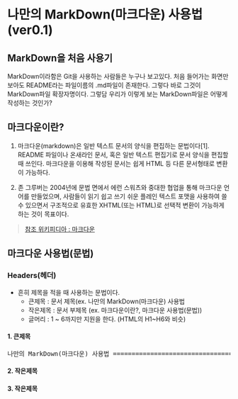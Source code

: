 나만의 MarkDown(마크다운) 사용법(ver0.1)
========================================

MarkDown을 처음 사용기
----------------------

MarkDown이라함은 Git을 사용하는 사람들은 누구나 보고있다. 처음 들어가는 화면만 보아도 README라는 파일이름의 .md파일이 존재한다. 그렇다 바로 그것이 MarkDown파일 확장자명이다. 그렇담 우리가 이렇게 보는 MarkDown파일은 어떻게 작성하는 것인가?

마크다운이란?
-------------

1.	마크다운(markdown)은 일반 텍스트 문서의 양식을 편집하는 문법이다[1]. README 파일이나 온새라인 문서, 혹은 일반 텍스트 편집기로 문서 양식을 편집할 때 쓰인다. 마크다운을 이용해 작성된 문서는 쉽게 HTML 등 다른 문서형태로 변환이 가능하다.

2.	존 그루버는 2004년에 문법 면에서 에런 스워츠와 중대한 협업을 통해 마크다운 언어를 만들었으며, 사람들이 읽기 쉽고 쓰기 쉬운 플레인 텍스트 포맷을 사용하여 쓸 수 있으면서 구조적으로 유효한 XHTML(또는 HTML)로 선택적 변환이 가능하게 하는 것이 목표이다.

> [참조 위키피디아 : 마크다운](http://https://ko.wikipedia.org/wiki/%EB%A7%88%ED%81%AC%EB%8B%A4%EC%9A%B4)

마크다운 사용법(문법)
---------------------

### Headers(헤더)

-	흔히 제목을 적을 때 사용하는 문법이다.
	-	큰제목 : 문서 제목(ex. 나만의 MarkDown(마크다운) 사용법
	-	작은제목 : 문서 부제목 (ex. 마크다운이란?, 마크다운 사용법(문법))
	-	글머리 : 1 ~ 6까지만 지원을 한다. (HTML의 H1~H6와 비슷)

#### 1. 큰제목

<pre>나만의 MarkDown(마크다운) 사용법 ================================</pre>

#### 2. 작은제목

#### 3. 작은제목
